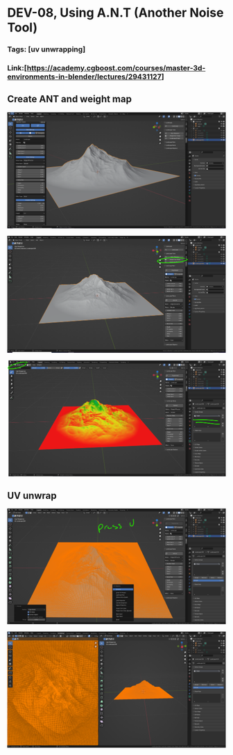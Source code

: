 # DEV-08, Using A.N.T (Another Noise Tool)
### Tags: [uv unwrapping]
### Link:[<https://academy.cgboost.com/courses/master-3d-environments-in-blender/lectures/29431127>]

## Create ANT and weight map

![](../images/DEV-08/DEV-08-A1.png)

![](../images/DEV-08/DEV-08-A2.png)

![](../images/DEV-08/DEV-08-A3.png)

## UV unwrap

![](../images/DEV-08/DEV-08-B1.png)

![](../images/DEV-08/DEV-08-B2.png)
